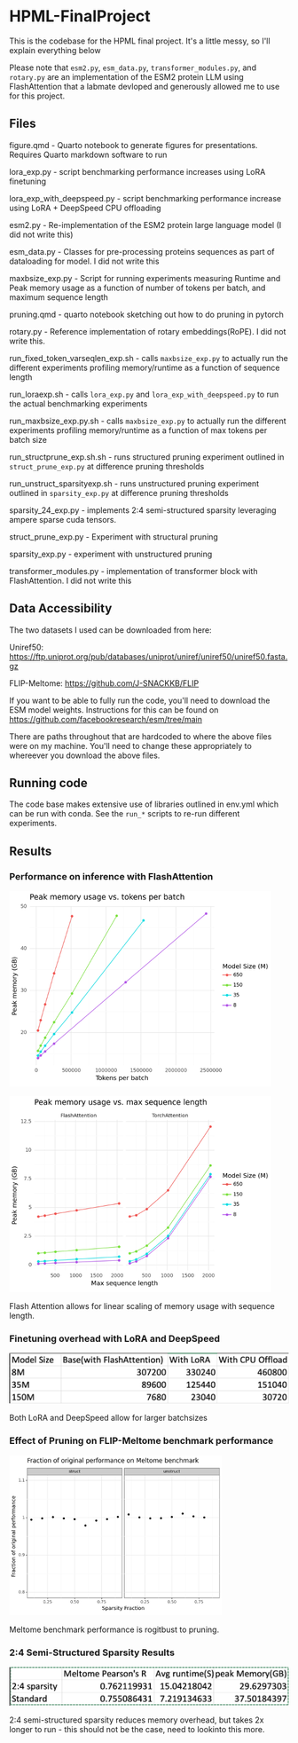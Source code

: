 # HPML-FinalProject
This is the codebase for the HPML final project. It's a little messy, so I'll explain everything below 

Please note that `esm2.py`, `esm_data.py`, `transformer_modules.py`, and `rotary.py` are an implementation of the ESM2 protein LLM using FlashAttention that a labmate devloped and generously allowed me to use for this project. 

## Files 

figure.qmd - Quarto notebook to generate figures for presentations. Requires Quarto markdown software to run

lora_exp.py - script benchmarking performance increases using LoRA finetuning 

lora_exp_with_deepspeed.py - script benchmarking performance increase using LoRA + DeepSpeed CPU offloading 

esm2.py - Re-implementation of the ESM2 protein large language model (I did not write this)

esm_data.py - Classes for pre-processing proteins sequences as part of dataloading for model. I did not write this 

maxbsize_exp.py - Script for running experiments measuring Runtime and Peak memory usage as a function of number of tokens per batch, and maximum sequence length 

pruning.qmd - quarto notebook sketching out how to do pruning in pytorch 

rotary.py - Reference implementation of rotary embeddings(RoPE). I did not write this.

run_fixed_token_varseqlen_exp.sh - calls `maxbsize_exp.py` to actually run the different experiments profiling memory/runtime as a function of sequence length 

run_loraexp.sh - calls `lora_exp.py` and `lora_exp_with_deepspeed.py` to run the actual benchmarking experiments 

run_maxbsize_exp.py.sh - calls `maxbsize_exp.py` to actually run the different experiments profiling memory/runtime as a function of max tokens per batch size

run_structprune_exp.sh.sh - runs structured pruning experiment outlined in `struct_prune_exp.py` at difference pruning thresholds

run_unstruct_sparsityexp.sh - runs unstructured pruning experiment outlined in `sparsity_exp.py` at difference pruning thresholds

sparsity_24_exp.py - implements 2:4 semi-structured sparsity leveraging ampere sparse cuda tensors. 

struct_prune_exp.py - Experiment with structural pruning 

sparsity_exp.py - experiment with unstructured pruning 

transformer_modules.py - implementation of transformer block with FlashAttention. I did not write this 

## Data Accessibility

The two datasets I used can be downloaded from here:

Uniref50: https://ftp.uniprot.org/pub/databases/uniprot/uniref/uniref50/uniref50.fasta.gz

FLIP-Meltome: https://github.com/J-SNACKKB/FLIP

If you want to be able to fully run the code, you'll need to download the ESM model weights. Instructions for this can be found on https://github.com/facebookresearch/esm/tree/main 

There are paths throughout that are hardcoded to where the above files were on my machine. You'll need to change these appropriately to whereever you download the above files. 

## Running code

The code base makes extensive use of libraries outlined in env.yml which can be run with conda. See the `run_*` scripts to re-run different experiments.


## Results

### Performance on inference with FlashAttention

![Fig 1. Memory vs Max tokens per batch](figs/mem_vs_batchsize.png)

![Fig 2. Memory vs Sequence Length](figs/mem_vs_seqlen.png)

Flash Attention allows for linear scaling of memory usage with sequence length. 

### Finetuning overhead with LoRA and DeepSpeed
![Table 1: Max tokens per batch and Peak Memory Usage of Different sized ESM models ](figs/table_finetuning.png)

Both LoRA and DeepSpeed allow for larger batchsizes

### Effect of Pruning on FLIP-Meltome benchmark performance 

![Fig 3. Change in model performance as a function of pruning threshold](figs/meltome_benchmark.png)

Meltome benchmark performance is rogitbust to pruning. 

### 2:4 Semi-Structured Sparsity Results 

![Table 2: Peak Memory and run time for 2:4 semi-structured sparsity](figs/table_24.png)

2:4 semi-structured sparsity reduces memory overhead, but takes 2x longer to run - this should not be the case, need to lookinto this more. 

